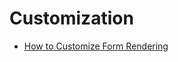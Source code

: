 # Customization

- [How to Customize Form Rendering](https://symfony.com/doc/current/form/form_customization.html)